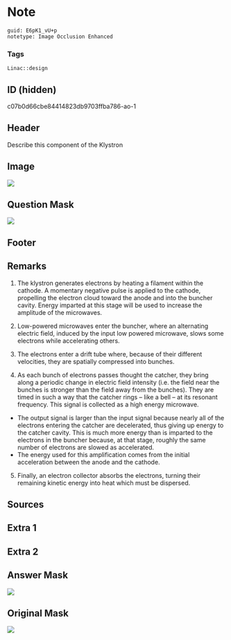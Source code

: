 # Note
```
guid: E6pK1_vU+p
notetype: Image Occlusion Enhanced
```

### Tags
```
Linac::design
```

## ID (hidden)
c07b0d66cbe84414823db9703ffba786-ao-1

## Header
Describe this component of the Klystron

## Image
<img src="tmpwy345snr.png" />

## Question Mask
<img src="c07b0d66cbe84414823db9703ffba786-ao-1-Q.svg" />

## Footer


## Remarks
1. The klystron generates electrons by heating a filament within the cathode. A momentary negative pulse is applied to the cathode, propelling the electron cloud toward the anode and into the buncher cavity. Energy imparted at this stage will be used to increase the amplitude of the microwaves.

2. Low-powered microwaves enter the buncher, where an alternating electric field, induced by the input low powered microwave, slows some electrons while accelerating others.

3. The electrons enter a drift tube where, because of their different velocities, they are spatially compressed into bunches.

4. As each bunch of electrons passes thought the catcher, they bring along a periodic change in electric field intensity (i.e. the field near the bunches is stronger than the field away from the bunches). They are timed in such a way that the catcher rings – like a bell – at its resonant frequency. This signal is collected as a high energy microwave.
 - The output signal is larger than the input signal because nearly all of the electrons entering the catcher are decelerated, thus giving up energy to the catcher cavity. This is much more energy than is imparted to the electrons in the buncher because, at that stage, roughly the same number of electrons are slowed as accelerated.
 - The energy used for this amplification comes from the initial acceleration between the anode and the cathode.

5. Finally, an electron collector absorbs the electrons, turning their remaining kinetic energy into heat which must be dispersed.

## Sources


## Extra 1


## Extra 2


## Answer Mask
<img src="c07b0d66cbe84414823db9703ffba786-ao-1-A.svg" />

## Original Mask
<img src="c07b0d66cbe84414823db9703ffba786-ao-O.svg" />
